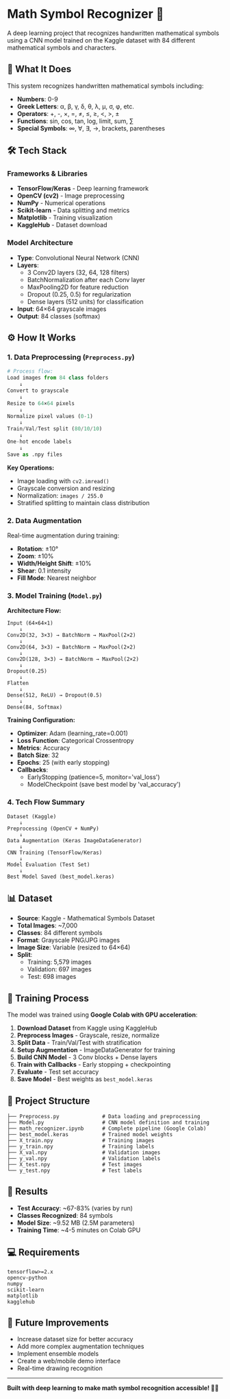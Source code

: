 # Math Symbol Recognizer 🔢

A deep learning project that recognizes handwritten mathematical symbols using a CNN model trained on the Kaggle dataset with 84 different mathematical symbols and characters.

## 📌 What It Does

This system recognizes handwritten mathematical symbols including:
- **Numbers**: 0-9
- **Greek Letters**: α, β, γ, δ, θ, λ, μ, σ, φ, etc.
- **Operators**: +, -, ×, =, ≠, ≤, ≥, <, >, ±
- **Functions**: sin, cos, tan, log, limit, sum, ∑
- **Special Symbols**: ∞, ∀, ∃, →, brackets, parentheses

## 🛠️ Tech Stack

### **Frameworks & Libraries**
- **TensorFlow/Keras** - Deep learning framework
- **OpenCV (cv2)** - Image preprocessing
- **NumPy** - Numerical operations
- **Scikit-learn** - Data splitting and metrics
- **Matplotlib** - Training visualization
- **KaggleHub** - Dataset download

### **Model Architecture**
- **Type**: Convolutional Neural Network (CNN)
- **Layers**: 
  - 3 Conv2D layers (32, 64, 128 filters)
  - BatchNormalization after each Conv layer
  - MaxPooling2D for feature reduction
  - Dropout (0.25, 0.5) for regularization
  - Dense layers (512 units) for classification
- **Input**: 64×64 grayscale images
- **Output**: 84 classes (softmax)

## ⚙️ How It Works

### **1. Data Preprocessing** (`Preprocess.py`)
```python
# Process flow:
Load images from 84 class folders
    ↓
Convert to grayscale
    ↓
Resize to 64×64 pixels
    ↓
Normalize pixel values (0-1)
    ↓
Train/Val/Test split (80/10/10)
    ↓
One-hot encode labels
    ↓
Save as .npy files
```

**Key Operations:**
- Image loading with `cv2.imread()`
- Grayscale conversion and resizing
- Normalization: `images / 255.0`
- Stratified splitting to maintain class distribution

### **2. Data Augmentation**
Real-time augmentation during training:
- **Rotation**: ±10°
- **Zoom**: ±10%
- **Width/Height Shift**: ±10%
- **Shear**: 0.1 intensity
- **Fill Mode**: Nearest neighbor

### **3. Model Training** (`Model.py`)

**Architecture Flow:**
```
Input (64×64×1)
    ↓
Conv2D(32, 3×3) → BatchNorm → MaxPool(2×2)
    ↓
Conv2D(64, 3×3) → BatchNorm → MaxPool(2×2)
    ↓
Conv2D(128, 3×3) → BatchNorm → MaxPool(2×2)
    ↓
Dropout(0.25)
    ↓
Flatten
    ↓
Dense(512, ReLU) → Dropout(0.5)
    ↓
Dense(84, Softmax)
```

**Training Configuration:**
- **Optimizer**: Adam (learning_rate=0.001)
- **Loss Function**: Categorical Crossentropy
- **Metrics**: Accuracy
- **Batch Size**: 32
- **Epochs**: 25 (with early stopping)
- **Callbacks**: 
  - EarlyStopping (patience=5, monitor='val_loss')
  - ModelCheckpoint (save best model by 'val_accuracy')

### **4. Tech Flow Summary**

```
Dataset (Kaggle) 
    ↓
Preprocessing (OpenCV + NumPy)
    ↓
Data Augmentation (Keras ImageDataGenerator)
    ↓
CNN Training (TensorFlow/Keras)
    ↓
Model Evaluation (Test Set)
    ↓
Best Model Saved (best_model.keras)
```

## 📊 Dataset

- **Source**: Kaggle - Mathematical Symbols Dataset
- **Total Images**: ~7,000
- **Classes**: 84 different symbols
- **Format**: Grayscale PNG/JPG images
- **Image Size**: Variable (resized to 64×64)
- **Split**: 
  - Training: 5,579 images
  - Validation: 697 images
  - Test: 698 images

## 🚀 Training Process

The model was trained using **Google Colab with GPU acceleration**:

1. **Download Dataset** from Kaggle using KaggleHub
2. **Preprocess Images** - Grayscale, resize, normalize
3. **Split Data** - Train/Val/Test with stratification
4. **Setup Augmentation** - ImageDataGenerator for training
5. **Build CNN Model** - 3 Conv blocks + Dense layers
6. **Train with Callbacks** - Early stopping + checkpointing
7. **Evaluate** - Test set accuracy
8. **Save Model** - Best weights as `best_model.keras`

## 📁 Project Structure

```
├── Preprocess.py              # Data loading and preprocessing
├── Model.py                   # CNN model definition and training
├── math_recognizer.ipynb      # Complete pipeline (Google Colab)
├── best_model.keras           # Trained model weights
├── X_train.npy                # Training images
├── y_train.npy                # Training labels
├── X_val.npy                  # Validation images
├── y_val.npy                  # Validation labels
├── X_test.npy                 # Test images
└── y_test.npy                 # Test labels
```

## 🎯 Results

- **Test Accuracy**: ~67-83% (varies by run)
- **Classes Recognized**: 84 symbols
- **Model Size**: ~9.52 MB (2.5M parameters)
- **Training Time**: ~4-5 minutes on Colab GPU

## 💻 Requirements

```
tensorflow>=2.x
opencv-python
numpy
scikit-learn
matplotlib
kagglehub
```

## 🔮 Future Improvements

- Increase dataset size for better accuracy
- Add more complex augmentation techniques
- Implement ensemble models
- Create a web/mobile demo interface
- Real-time drawing recognition

---

**Built with deep learning to make math symbol recognition accessible! 🧮✨**

